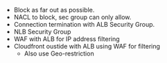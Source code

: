 - Block as far out as possible. 
- NACL to block, sec group can only allow.
- Connection termination with ALB Security Group.
- NLB Security Group
- WAF with ALB for IP address filtering 
- Cloudfront oustide with ALB using WAF for filtering 
	- Also use Geo-restriction